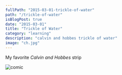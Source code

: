 ```yaml
---
fullPath: "2015-03-01-trickle-of-water"
path: "/trickle-of-water"
isBlogPost: true
date: "2015-03-01"
title: "Trickle of Water"
category: "learning"
description: "calvin and hobbes trickle of water"
image: "ch.jpg"
---
```


My favorite *Calvin and Hobbes* strip

![comic](./images/ch.jpg)